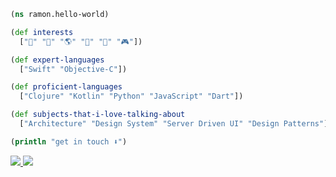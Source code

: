```clojure
(ns ramon.hello-world)

(def interests
  ["🎸" "🌳" "🌎" "🔭" "📙" "🎮"])

(def expert-languages
  ["Swift" "Objective-C"])

(def proficient-languages
  ["Clojure" "Kotlin" "Python" "JavaScript" "Dart"])

(def subjects-that-i-love-talking-about
  ["Architecture" "Design System" "Server Driven UI" "Design Patterns"])

(println "get in touch ⬇️")
```
<a href="https://www.linkedin.com/in/ramonhonorio" alt="LinkedIn">
  <img src="https://img.shields.io/badge/LinkedIn-0077B5?style=for-the-badge&logo=linkedin&logoColor=white">
</a> 

<a href="https://www.instagram.com/ramonoise/" alt="Instagram">
  <img src="https://img.shields.io/badge/Instagram-E4405F?style=for-the-badge&logo=instagram&logoColor=white">
</a>
